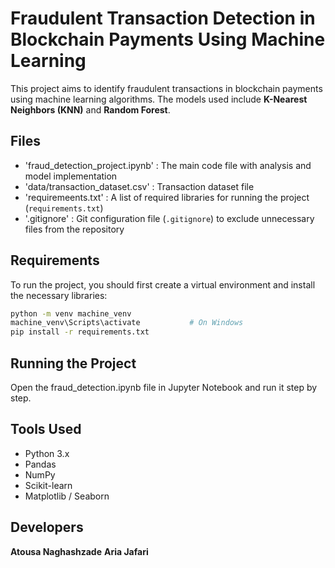 # Fraudulent Transaction Detection in Blockchain Payments Using Machine Learning

This project aims to identify fraudulent transactions in blockchain payments using machine learning algorithms. The models used include **K-Nearest Neighbors (KNN)** and **Random Forest**.


## Files
- 'fraud_detection_project.ipynb' : The main code file with analysis and model implementation
- 'data/transaction_dataset.csv' : Transaction dataset file
- 'requiremeents.txt' : A list of required libraries for running the project (`requirements.txt`)
- '.gitignore' : Git configuration file (`.gitignore`) to exclude unnecessary files from the repository


## Requirements
To run the project, you should first create a virtual environment and install the necessary libraries:

```bash
python -m venv machine_venv
machine_venv\Scripts\activate           # On Windows
pip install -r requirements.txt
```

## Running the Project
Open the fraud_detection.ipynb file in Jupyter Notebook and run it step by step.


## Tools Used
- Python 3.x
- Pandas
- NumPy
- Scikit-learn
- Matplotlib / Seaborn


## Developers
**Atousa Naghashzade**
**Aria Jafari**
